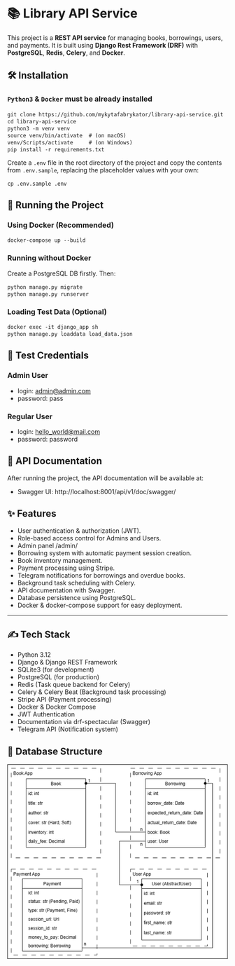 # 📚 Library API Service

This project is a **REST API service** for managing books, borrowings, users, and payments.
It is built using **Django Rest Framework (DRF)** with **PostgreSQL**, **Redis**, **Celery**, and **Docker**.

## 🛠 Installation

### `Python3` & `Docker` must be already installed

```shell
git clone https://github.com/mykytafabrykator/library-api-service.git
cd library-api-service
python3 -m venv venv
source venv/bin/activate  # (on macOS)
venv/Scripts/activate     # (on Windows)
pip install -r requirements.txt
```

Create a `.env` file in the root directory of the project and copy the contents from `.env.sample`, replacing the placeholder values with your own:

```shell
cp .env.sample .env
```

## 🚀 Running the Project

### Using Docker (Recommended)

```shell
docker-compose up --build
```

### Running without Docker
Create a PostgreSQL DB firstly. Then:
```shell
python manage.py migrate
python manage.py runserver
```

### Loading Test Data (Optional)

```shell
docker exec -it django_app sh
python manage.py loaddata load_data.json
```

## 👤 Test Credentials

### Admin User
* login: admin@admin.com
* password: pass

### Regular User
* login: hello_world@mail.com
* password: password

## 📄 API Documentation
After running the project, the API documentation will be available at:
* Swagger UI: http://localhost:8001/api/v1/doc/swagger/

## ✨ Features
- User authentication & authorization (JWT).
- Role-based access control for Admins and Users.
- Admin panel /admin/
- Borrowing system with automatic payment session creation.
- Book inventory management.
- Payment processing using Stripe.
- Telegram notifications for borrowings and overdue books.
- Background task scheduling with Celery.
- API documentation with Swagger.
- Database persistence using PostgreSQL.
- Docker & docker-compose support for easy deployment.

---

## ✍️ Tech Stack
- Python 3.12
- Django & Django REST Framework
- SQLite3 (for development)
- PostgreSQL (for production)
- Redis (Task queue backend for Celery)
- Celery & Celery Beat (Background task processing)
- Stripe API (Payment processing)
- Docker & Docker Compose
- JWT Authentication
- Documentation via drf-spectacular (Swagger)
- Telegram API (Notification system)

## 📁 Database Structure
![DB structure](website_screens/db_structure.png)
